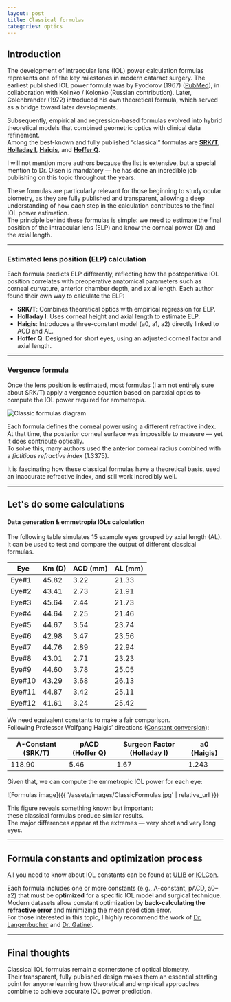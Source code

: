 ```yaml
---
layout: post
title: Classical formulas
categories: optics
---
```


## Introduction

The development of intraocular lens (IOL) power calculation formulas represents one of the key milestones in modern cataract surgery. The earliest published IOL power formula was by Fyodorov (1967) ([PubMed](https://pubmed.ncbi.nlm.nih.gov/4951572/)), in collaboration with Kolinko / Kolonko (Russian contribution). Later, Colenbrander (1972) introduced his own theoretical formula, which served as a bridge toward later developments.

Subsequently, empirical and regression-based formulas evolved into hybrid theoretical models that combined geometric optics with clinical data refinement.  
Among the best-known and fully published “classical” formulas are [**SRK/T**](https://pubmed.ncbi.nlm.nih.gov/2355322/), [**Holladay I**](https://pubmed.ncbi.nlm.nih.gov/3339543/), [**Haigis**](https://link.springer.com/chapter/10.1007/978-3-031-50666-6_41), and [**Hoffer Q**](https://pubmed.ncbi.nlm.nih.gov/8271165/).  

I will not mention more authors because the list is extensive, but a special mention to Dr. Olsen is mandatory — he has done an incredible job publishing on this topic throughout the years.  

These formulas are particularly relevant for those beginning to study ocular biometry, as they are fully published and transparent, allowing a deep understanding of how each step in the calculation contributes to the final IOL power estimation.  
The principle behind these formulas is simple: we need to estimate the final position of the intraocular lens (ELP) and know the corneal power (D) and the axial length.

---

### Estimated lens position (ELP) calculation

Each formula predicts ELP differently, reflecting how the postoperative IOL position correlates with preoperative anatomical parameters such as corneal curvature, anterior chamber depth, and axial length. Each author found their own way to calculate the ELP:

- **SRK/T**: Combines theoretical optics with empirical regression for ELP.  
- **Holladay I**: Uses corneal height and axial length to estimate ELP.  
- **Haigis**: Introduces a three-constant model (a0, a1, a2) directly linked to ACD and AL.  
- **Hoffer Q**: Designed for short eyes, using an adjusted corneal factor and axial length.

---

### Vergence formula

Once the lens position is estimated, most formulas (I am not entirely sure about SRK/T) apply a vergence equation based on paraxial optics to compute the IOL power required for emmetropia. 

![Classic formulas diagram](https://static.wixstatic.com/media/6454f7_aaf1ea8d6c00406db4ca42a52281eede~mv2.png)

Each formula defines the corneal power using a different refractive index.  
At that time, the posterior corneal surface was impossible to measure — yet it does contribute optically.  
To solve this, many authors used the anterior corneal radius combined with a *fictitious refractive index* (1.3375).  

It is fascinating how these classical formulas have a theoretical basis, used an inaccurate refractive index, and still work incredibly well.

---

## Let's do some calculations

#### Data generation & emmetropia IOLs calculation

The following table simulates 15 example eyes grouped by axial length (AL).  
It can be used to test and compare the output of different classical formulas.

| Eye | Km (D) | ACD (mm) | AL (mm) |
|-----|--------|----------|---------|
|Eye#1 | 45.82 |3.22 | 21.33 |
|Eye#2 | 43.41 |2.73 | 21.91 |
|Eye#3 | 45.64 |2.44 | 21.73 |
|Eye#4 | 44.64 |2.25 | 21.46 |
|Eye#5 | 44.67 |3.54 | 23.74 |
|Eye#6 | 42.98 |3.47 | 23.56 |
|Eye#7 | 44.76 |2.89 | 22.94 |
|Eye#8 | 43.01 |2.71 | 23.23 |
|Eye#9 | 44.60 |3.78 | 25.05 |
|Eye#10 |43.29 |3.68 |26.13 |
|Eye#11 |44.87 |3.42 |25.11 |
|Eye#12 |41.61 |3.24 |25.42 |

We need equivalent constants to make a fair comparison.  
Following Professor Wolfgang Haigis’ directions ([Constant conversion](http://ocusoft.de/scripts2/ciolc.php)):

| A-Constant (SRK/T) | pACD (Hoffer Q) | Surgeon Factor (Holladay I) | a0 (Haigis) |
|--------------------|----------------|-----------------------------|-------------|
| 118.90 | 5.46 | 1.67 | 1.243 |

Given that, we can compute the emmetropic IOL power for each eye: 

![Formulas image]({{ '/assets/images/ClassicFormulas.jpg' | relative_url }})

This figure reveals something known but important:  
these classical formulas produce similar results.  
The major differences appear at the extremes — very short and very long eyes.

---

## Formula constants and optimization process

All you need to know about IOL constants can be found at [ULIB](http://ocusoft.de/ulib/index.htm) or [IOLCon](https://iolcon.org/).

Each formula includes one or more constants (e.g., A-constant, pACD, a0–a2) that must be **optimized** for a specific IOL model and surgical technique.  
Modern datasets allow constant optimization by **back-calculating the refractive error** and minimizing the mean prediction error.  
For those interested in this topic, I highly recommend the work of [Dr. Langenbucher](https://pubmed.ncbi.nlm.nih.gov/33530082/) and [Dr. Gatinel](https://pubmed.ncbi.nlm.nih.gov/38837172/).

---

## Final thoughts

Classical IOL formulas remain a cornerstone of optical biometry.  
Their transparent, fully published design makes them an essential starting point for anyone learning how theoretical and empirical approaches combine to achieve accurate IOL power prediction.
